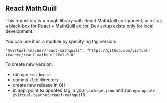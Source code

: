## React MathQuill

This repository is a rough library with React MathQuill component, use it as a black-box for React + MathQuill editor.
Dev setup exists only for local development.

You can use it as a module by specifying tag version:
```
"@virtual-teacher/react-mathquill": "https://github.com/virtual-teacher/react-mathquill#v1.0.0"
```

To create new version:
- run `npm run build`
- commit `/lib` directory
- create new release in GH
- in app, point to updated tag in your `package.json` and run `npm update @virtual-teacher/react-mathquill`
